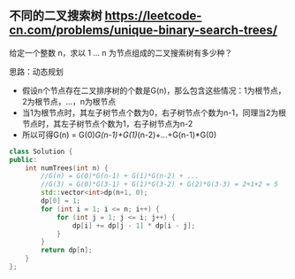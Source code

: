 ## 不同的二叉搜索树 https://leetcode-cn.com/problems/unique-binary-search-trees/
给定一个整数 n，求以 1 ... n 为节点组成的二叉搜索树有多少种？

思路：动态规划
- 假设n个节点存在二叉排序树的个数是G(n)，那么包含这些情况：1为根节点，2为根节点，...，n为根节点
- 当1为根节点时，其左子树节点个数为0，右子树节点个数为n-1，同理当2为根节点时，其左子树节点个数为1，右子树节点为n-2
- 所以可得G(n) = G(0)*G(n-1)+G(1)*(n-2)+...+G(n-1)*G(0)

```c++
class Solution {
public:
    int numTrees(int n) {
        //G(n) = G(0)*G(n-1) + G(1)*G(n-2) + ... 
        //G(3) = G(0)*G(3-1) + G(1)*G(3-2) + G(2)*G(3-3) = 2+1+2 = 5
        std::vector<int>dp(n+1, 0);
        dp[0] = 1;
        for (int i = 1; i <= n; i++) {
            for (int j = 1; j <= i; j++) {
                dp[i] += dp[j - 1] * dp[i - j];
            }
        }
        return dp[n];
    }
};
```
